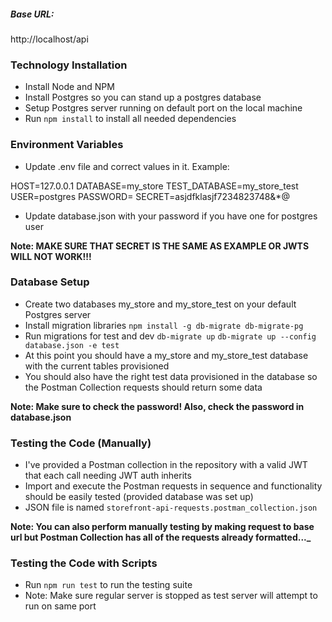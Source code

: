 ##### Base URL:

http://localhost/api

### Technology Installation

-   Install Node and NPM
-   Install Postgres so you can stand up a postgres database
-   Setup Postgres server running on default port on the local machine
-   Run `npm install` to install all needed dependencies

### Environment Variables

-   Update .env file and correct values in it. Example:

HOST=127.0.0.1
DATABASE=my_store
TEST_DATABASE=my_store_test
USER=postgres
PASSWORD=
SECRET=asjdfklasjf7234823748&\*@

-   Update database.json with your password if you have one for postgres user

**Note: MAKE SURE THAT SECRET IS THE SAME AS EXAMPLE OR JWTS WILL NOT WORK!!!**

### Database Setup

-   Create two databases my_store and my_store_test on your default Postgres server
-   Install migration libraries
    `npm install -g db-migrate db-migrate-pg`
-   Run migrations for test and dev
    `db-migrate up`
    `db-migrate up --config database.json -e test`
-   At this point you should have a my_store and my_store_test database with the current tables provisioned
-   You should also have the right test data provisioned in the database so the Postman Collection requests should return some data

**Note: Make sure to check the password! Also, check the password in database.json**

### Testing the Code (Manually)

-   I've provided a Postman collection in the repository with a valid JWT that each call needing JWT auth inherits
-   Import and execute the Postman requests in sequence and functionality should be easily tested (provided database was set up)
-   JSON file is named `storefront-api-requests.postman_collection.json`

**Note: You can also perform manually testing by making request to base url but Postman Collection has all of the requests already formatted...\_**

### Testing the Code with Scripts

-   Run `npm run test` to run the testing suite
-   Note: Make sure regular server is stopped as test server will attempt to run on same port
